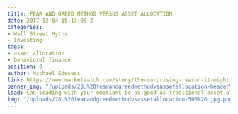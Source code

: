```yaml
---
title: FEAR AND GREED METHOD VERSUS ASSET ALLOCATION
date: 2017-12-04 15:13:00 Z
categories:
- Wall Street Myths
- Investing
tags:
- asset allocation
- behavioral finance
position: 0
author: Michael Edesess
link: https://www.marketwatch.com/story/the-surprising-reason-it-might-be-ok-to-give-in-to-greed-and-fear-2017-12-01?siteid=rss&rss=1
banner_img: "/uploads/28.%20fearandgreedmethodvsassetallocation-header%20.jpg.png"
lead: Can leading with your emotions be as good as traditional asset allocation?
img: "/uploads/28.%20fearandgreedmethodvsassetallocation-500%20.jpg.png"
---
```


